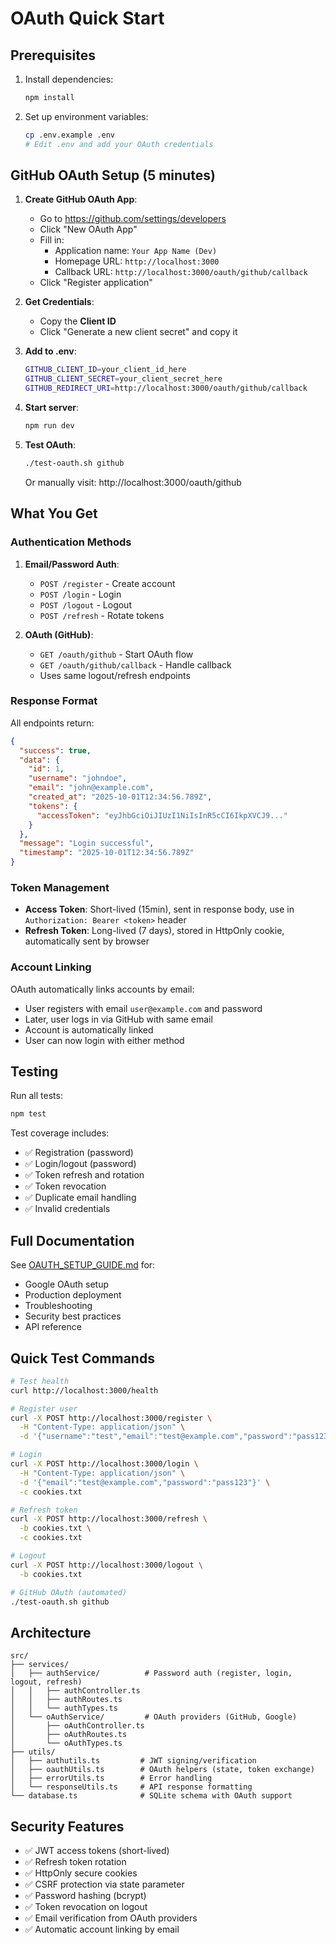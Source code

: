 # OAuth Quick Start

## Prerequisites

1. Install dependencies:

   ```bash
   npm install
   ```

2. Set up environment variables:
   ```bash
   cp .env.example .env
   # Edit .env and add your OAuth credentials
   ```

## GitHub OAuth Setup (5 minutes)

1. **Create GitHub OAuth App**:

   - Go to https://github.com/settings/developers
   - Click "New OAuth App"
   - Fill in:
     - Application name: `Your App Name (Dev)`
     - Homepage URL: `http://localhost:3000`
     - Callback URL: `http://localhost:3000/oauth/github/callback`
   - Click "Register application"

2. **Get Credentials**:

   - Copy the **Client ID**
   - Click "Generate a new client secret" and copy it

3. **Add to .env**:

   ```bash
   GITHUB_CLIENT_ID=your_client_id_here
   GITHUB_CLIENT_SECRET=your_client_secret_here
   GITHUB_REDIRECT_URI=http://localhost:3000/oauth/github/callback
   ```

4. **Start server**:

   ```bash
   npm run dev
   ```

5. **Test OAuth**:
   ```bash
   ./test-oauth.sh github
   ```
   Or manually visit: http://localhost:3000/oauth/github

## What You Get

### Authentication Methods

1. **Email/Password Auth**:

   - `POST /register` - Create account
   - `POST /login` - Login
   - `POST /logout` - Logout
   - `POST /refresh` - Rotate tokens

2. **OAuth (GitHub)**:
   - `GET /oauth/github` - Start OAuth flow
   - `GET /oauth/github/callback` - Handle callback
   - Uses same logout/refresh endpoints

### Response Format

All endpoints return:

```json
{
  "success": true,
  "data": {
    "id": 1,
    "username": "johndoe",
    "email": "john@example.com",
    "created_at": "2025-10-01T12:34:56.789Z",
    "tokens": {
      "accessToken": "eyJhbGciOiJIUzI1NiIsInR5cCI6IkpXVCJ9..."
    }
  },
  "message": "Login successful",
  "timestamp": "2025-10-01T12:34:56.789Z"
}
```

### Token Management

- **Access Token**: Short-lived (15min), sent in response body, use in `Authorization: Bearer <token>` header
- **Refresh Token**: Long-lived (7 days), stored in HttpOnly cookie, automatically sent by browser

### Account Linking

OAuth automatically links accounts by email:

- User registers with email `user@example.com` and password
- Later, user logs in via GitHub with same email
- Account is automatically linked
- User can now login with either method

## Testing

Run all tests:

```bash
npm test
```

Test coverage includes:

- ✅ Registration (password)
- ✅ Login/logout (password)
- ✅ Token refresh and rotation
- ✅ Token revocation
- ✅ Duplicate email handling
- ✅ Invalid credentials

## Full Documentation

See [OAUTH_SETUP_GUIDE.md](./OAUTH_SETUP_GUIDE.md) for:

- Google OAuth setup
- Production deployment
- Troubleshooting
- Security best practices
- API reference

## Quick Test Commands

```bash
# Test health
curl http://localhost:3000/health

# Register user
curl -X POST http://localhost:3000/register \
  -H "Content-Type: application/json" \
  -d '{"username":"test","email":"test@example.com","password":"pass123","confirmPassword":"pass123"}'

# Login
curl -X POST http://localhost:3000/login \
  -H "Content-Type: application/json" \
  -d '{"email":"test@example.com","password":"pass123"}' \
  -c cookies.txt

# Refresh token
curl -X POST http://localhost:3000/refresh \
  -b cookies.txt \
  -c cookies.txt

# Logout
curl -X POST http://localhost:3000/logout \
  -b cookies.txt

# GitHub OAuth (automated)
./test-oauth.sh github
```

## Architecture

```
src/
├── services/
│   ├── authService/          # Password auth (register, login, logout, refresh)
│   │   ├── authController.ts
│   │   ├── authRoutes.ts
│   │   └── authTypes.ts
│   └── oAuthService/         # OAuth providers (GitHub, Google)
│       ├── oAuthController.ts
│       ├── oAuthRoutes.ts
│       └── oAuthTypes.ts
├── utils/
│   ├── authutils.ts         # JWT signing/verification
│   ├── oauthUtils.ts        # OAuth helpers (state, token exchange)
│   ├── errorUtils.ts        # Error handling
│   └── responseUtils.ts     # API response formatting
└── database.ts              # SQLite schema with OAuth support
```

## Security Features

- ✅ JWT access tokens (short-lived)
- ✅ Refresh token rotation
- ✅ HttpOnly secure cookies
- ✅ CSRF protection via state parameter
- ✅ Password hashing (bcrypt)
- ✅ Token revocation on logout
- ✅ Email verification from OAuth providers
- ✅ Automatic account linking by email
